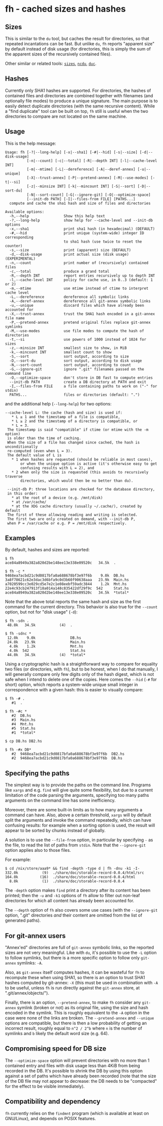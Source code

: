 # fh - cached sizes and hashes

## Sizes

This is similar to the `du` tool, but caches the result for
directories, so that repeated incantations can be fast. But unlike
`du`, `fh` reports "apparent size" by default instead of disk usage
(for directories, this is simply the sum of the apparent sizes of the
recursively contained files).

Other similar or related tools:
[`sizes`](https://github.com/jwiegley/sizes),
[`ncdu`](https://dev.yorhel.nl/ncdu), [`duc`](http://duc.zevv.nl/).

## Hashes

Currently only SHA1 hashes are supported. For directories, the hashes
of contained files and directories are combined together with
filenames (and optionally file modes) to produce a unique signature.
The main purpose is to easily detect duplicate directories (with the
same recursive content). While a "find duplicate" tool can be built on
top, `fh` still is useful when the two directories to compare are not
located on the same machine.

## Usage

This is the help message:

```
Usage: fh [-?|--long-help] [-x|--sha1] [-#|--hid] [-s|--size] [-d|--disk-usage]
          [-n|--count] [-c|--total] [-R|--depth INT] [-l|--cache-level INT]
          [-m|--mtime] [-L|--dereference] [-A|--deref-annex] [-u|--unique]
          [-X|--trust-annex] [-P|--pretend-annex] [-M|--use-modes] [-t|--si]
          [-z|--minsize INT] [-k|--mincount INT] [-S|--sort] [-D|--sort-du]
          [-N|--sort-count] [-G|--ignore-git] [-O|--optimize-space]
          [--init-db PATH] [-I|--files-from FILE] [PATHS...]
  compute and cache the sha1 hash and size of files and directories

Available options:
  -h,--help                Show this help text
  -?,--long-help           show help for --cache-level and --init-db options
  -x,--sha1                print sha1 hash (in hexadecimal) (DEFAULT)
  -#,--hid                 print unique (system-wide) integer ID corresponding
                           to sha1 hash (use twice to reset the counter)
  -s,--size                print (apparent) size (DEFAULT)
  -d,--disk-usage          print actual size (disk usage) (EXPERIMENTAL)
  -n,--count               print number of (recursively) contained files
  -c,--total               produce a grand total
  -R,--depth INT           report entries recursively up to depth INT
  -l,--cache-level INT     policy for cache use, in 0..3 (default: 1 or 2)
  -m,--mtime               use mtime instead of ctime to interpret cache level
  -L,--dereference         dereference all symbolic links
  -A,--deref-annex         dereference all git-annex symbolic links
  -u,--unique              discard files which have already been accounted for
  -X,--trust-annex         trust the SHA1 hash encoded in a git-annex file name
  -P,--pretend-annex       pretend original files replace git-annex symlinks
  -M,--use-modes           use file modes to compute the hash of directories
  -t,--si                  use powers of 1000 instead of 1024 for sizes
  -z,--minsize INT         smallest size to show, in MiB
  -k,--mincount INT        smallest count to show
  -S,--sort                sort output, according to size
  -D,--sort-du             sort output, according to disk usage
  -N,--sort-count          sort output, according to count
  -G,--ignore-git          ignore ".git" filenames passed on the command line
  -O,--optimize-space      don't store in DB fast to compute entries
  --init-db PATH           create a DB directory at PATH and exit
  -I,--files-from FILE     a file containing paths to work on ("-" for stdin)
  PATHS...                 files or directories (default: ".")
```

and the additional help (`--long-help`) for two options:
```
--cache-level L: the cache (hash and size) is used if:
   * L ≥ 1 and the timestamp of a file is compatible,
   * L ≥ 2 and the timestamp of a directory is compatible, or
   * L = 3.
 The timestamp is said "compatible" if ctime (or mtime with the -m option)
 is older than the time of caching.
 When the size of a file has changed since cached, the hash is unconditionally
 re-computed (even when L = 3).
 The default value of L is
   * 1 when hashes are requested (should be reliable in most cases),
       or when the unique option is active (it's otherwise easy to get
       confusing results with L = 2), and
   * 2 when only the size is requested (this avoids to recursively traverse
       directories, which would then be no better than du).

 --init-db P: three locations are checked for the database directory,
 in this order:
   * at the root of a device (e.g. /mnt/disk)
   * at /var/cache/
   * at the XDG cache directory (usually ~/.cache/), created by default
 The first of these allowing reading and writing is selected.
 The first two are only created on demand, with --init-db P,
 when P = /var/cache or e.g. P = /mnt/disk respectively.
 ```

## Examples

By default, hashes and sizes are reported:

```
$ fh
ace84a8949a382a820d2be148ee13e338e09520c   34.5k  .

$ fh -c *
9468ea7acbd21c9d0817bfa0a688678bf3e97f6b    9.0k  DB.hs
3a8f78621c62e3dac3d6bfa9c0d3b60f90638aaa   23.9k  Main.hs
a7020599cc3e029cd5e7e2c1e08eebf59adc3844    1.2k  Mnt.hs
22e4c93cb247913f18a014a148c835422df29f9c  542     Stat.hs
ace84a8949a382a820d2be148ee13e338e09520c   34.5k  *total*
```

Note that the above total reports the same hash and size as the first
command for the current directory. This behavior is also true for the
`--count` option, but not for "disk usage" (`-d`):

```
$ fh -sdn .
 48.0k   34.5k           (4)  .

$ fh -sdnc *
 12.0k    9.0k                DB.hs
 24.0k   23.9k                Main.hs
  4.0k    1.2k                Mnt.hs
  4.0k  542                   Stat.hs
 44.0k   34.5k           (4)  *total*
```

Using a cryptographic hash is a straightforward way to compare for
equality two files (or directories, with `fh`), but to be honest, when
I do that manually, I will generally compare only few digits only of
the hash digest, which is not safe when I intend to delete one of the
copies. Here comes the `--hid` (`-#` for short) option, which reports
a system-wide unique small integer in correspondence with a given
hash: this is easier to visually compare:

```
$ fh -# .
   #1  .

$ fh -#c *
   #2  DB.hs
   #3  Main.hs
   #4  Mnt.hs
   #5  Stat.hs
   #1  *total*

$ cp DB.hs DB2.hs

$ fh -#x DB*
   #2  9468ea7acbd21c9d0817bfa0a688678bf3e97f6b  DB2.hs
   #2  9468ea7acbd21c9d0817bfa0a688678bf3e97f6b  DB.hs
```

## Specifying the paths

The simplest way is to provide the paths on the command line. Programs
like `xargs` and e.g. `find` will give quite some flexibility, but due
to a current limitation of the code parsing the arguments, specifying
too many paths arguments on the command line has some inefficiency.

Moreover, there are some built-in limits as to how many arguments a
command can have. Also, above a certain threshold, `xargs` will by
default split the arguments and invoke the command repeatedly, which
can have confusing results: for example when a sorting option is used, the
result will appear to be sorted by chunks instead of globally.

A solution is to use the `--file-from` option, in particular by specifying
`-` as the file, to read the list of paths from `stdin`.
Note that the `--ignore-git` option applies also to those files.

For example:

```
$ cd /nix/store/aaa9* && find -depth -type d | fh -dnu -k1 -I-
332.0k           (9)  ./share/doc/storable-record-0.0.4/html/src
164.0k          (16)  ./share/doc/storable-record-0.0.4/html
  8.0k           (1)  ./share/doc/storable-record-0.0.4
```

The `-depth` option makes `find` print a directory after its content
has been printed; then the `-u` and `-k1` options of `fh` allow to
filter out non-leaf directories for which all content has already been
accounted for.

The `--depth` option of `fh` also covers some use cases (with the
`--ignore-git` option, ".git" directories _and_ their content are
omitted from the list of generated paths).

## For git-annex users

"Annex'ed" directories are full of `git-annex` symbolic links, so the
reported sizes are not very meaningful. Like with `du`, it's possible
to use the `-L` option to follow symlinks, but there is a more
specific option to follow only `git-annex` symlinks: `-A`.

Also, as `git-annex` itself computes hashes, it can be wasteful for
`fh` to recompute these when using SHA1, so there is an option to
trust SHA1 hashes computed by git-annex: `-X` (this must be used in
combination with `-A` to be useful, unless `fh` is run directly
against the `git-annex` store, at ".git/annex/objects/").

Finally, there is an option, `--pretend-annex`, to make `fh` consider
any `git-annex` symlink (broken or not) as its original file, using
the size and hash encoded in the symlink. This is roughly equivalent
to the `-A` option in the case were none of the links are broken. The
`--pretend-annex` and `--unique` options are compatible, but there is
then a low probability of getting an incorrect result, roughly equal
to `n^2 / 2^b` where `n` is the number of symlinks and `b` likely the
default word size (e.g. 64).

## Compromising speed for DB size

The `--optimize-space` option will prevent directories with no more
than 1 contained entry and files with disk usage less than 4KiB from
being recorded in the DB. It's possible to shrink the DB by using this
option against a set of paths which have already been recorded (note
that the size of the DB file may not appear to decrease: the DB needs
to be "compacted" for the effect to be visible immediately).

## Compatibility and dependency

`fh` currently relies on the `findmnt` program (which is available at
least on GNU/Linux), and depends on POSIX features.
